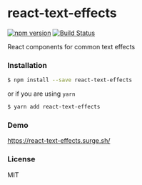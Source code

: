 # react-text-effects

[![npm version](https://badge.fury.io/js/react-text-effects.svg)](https://badge.fury.io/js/react-text-effects)
[![Build Status](https://travis-ci.org/rcdexta/react-text-effects.svg?branch=master)](https://travis-ci.org/rcdexta/react-text-effects)

React components for common text effects

### Installation

```bash
$ npm install --save react-text-effects
```

or if you are using `yarn`

```bash
$ yarn add react-text-effects
```

### Demo

https://react-text-effects.surge.sh/

### License

MIT
